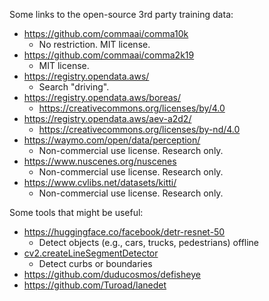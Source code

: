 Some links to the open-source 3rd party training data:
- https://github.com/commaai/comma10k
  - No restriction. MIT license.
- https://github.com/commaai/comma2k19
  - MIT license.
- https://registry.opendata.aws/
  - Search "driving".
- https://registry.opendata.aws/boreas/
  - https://creativecommons.org/licenses/by/4.0
- https://registry.opendata.aws/aev-a2d2/
  - https://creativecommons.org/licenses/by-nd/4.0
- https://waymo.com/open/data/perception/
  - Non-commercial use license. Research only.
- https://www.nuscenes.org/nuscenes
  - Non-commercial use license. Research only.
- https://www.cvlibs.net/datasets/kitti/
  - Non-commercial use license. Research only.

Some tools that might be useful:
- https://huggingface.co/facebook/detr-resnet-50
  - Detect objects (e.g., cars, trucks, pedestrians) offline
- [cv2.createLineSegmentDetector][1]
  - Detect curbs or boundaries
- https://github.com/duducosmos/defisheye
- https://github.com/Turoad/lanedet

[1]: https://docs.opencv.org/3.4/db/d73/classcv_1_1LineSegmentDetector.html
